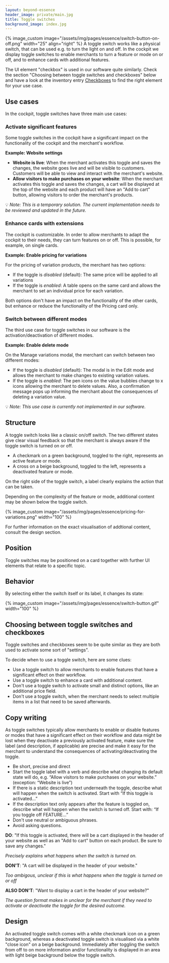```yaml
---
layout: beyond-essence
header_image: private/main.jpg
title: Toggle switches
background_image: index.jpg
---
```

{% image_custom image="/assets/img/pages/essence/switch-button-on-off.png" width="25" align="right" %}
A toggle switch works like a physical switch, that can be used e.g. to turn the light on and off.
In the cockpit we display toggle switches to enable merchants to turn a feature or mode on or off, and to enhance cards with additional features.

The UI element "checkbox" is used in our software quite similarly.
Check the section "Choosing between toggle switches and checkboxes" below and have a look at the inventory entry [Checkboxes](/beyond-essence/inventory/checkboxes/) to find the right element for your use case.

## Use cases

In the cockpit, toggle switches have three main use cases:

### Activate significant features

Some toggle switches in the cockpit have a significant impact on the functionality of the cockpit and the merchant's workflow.

**Example: Website settings**

* **Website is live**: 
When the merchant activates this toggle and saves the changes, the website goes live and will be visible to customers.
Customers will be able to view and interact with the merchant's website.
* **Allow visitors to make purchases on your website**: 
When the merchant activates this toggle and saves the changes, a cart will be displayed at the top of the website and each product will have an "Add to cart" button, allowing visitors to order the merchant's products.

💡 _Note: This is a temporary solution. The current implementation needs to be reviewed and updated in the future._

### Enhance cards with extensions

The cockpit is customizable.
In order to allow merchants to adapt the cockpit to their needs, they can turn features on or off.
This is possible, for example, on single cards.

**Example: Enable pricing for variations**

For the pricing of variation products, the merchant has two options:

* If the toggle is _disabled_ (default): The same price will be applied to all variations 
* If the toggle is _enabled_: A table opens on the same card and allows the merchant to set an individual price for each variation.

Both options don't have an impact on the functionality of the other cards, but enhance or reduce the functionality of the Pricing card only.

### Switch between different modes

The third use case for toggle switches in our software is the activation/deactivation of different modes.

**Example: Enable delete mode**

On the Manage variations modal, the merchant can switch between two different modes:

* If the toggle is _disabled_ (default): The modal is in the Edit mode and allows the merchant to make changes to existing variation values.
* If the toggle is _enabled_: The pen icons on the value bubbles change to x icons allowing the merchant to delete values.
Also, a confirmation message pops up informing the merchant about the consequences of deleting a variation value.

💡 _Note: This use case is currently not implemented in our software._

## Structure

A toggle switch looks like a classic on/off switch.
The two different states give clear visual feedback so that the merchant is always aware if the toggle switch is turned on or off.

* A checkmark on a green background, toggled to the right, represents an active feature or mode.
* A cross on a beige background, toggled to the left, represents a deactivated feature or mode.

On the right side of the toggle switch, a label clearly explains the action that can be taken.

Depending on the complexity of the feature or mode, additional content may be shown below the toggle switch.

{% image_custom image="/assets/img/pages/essence/pricing-for-variations.png" width="100" %}

For further information on the exact visualisation of addtional content, consult the design section.

## Position

Toggle switches may be positioned on a card together with further UI elements that relate to a specific topic.

## Behavior

By selecting either the switch itself or its label, it changes its state:

{% image_custom image="/assets/img/pages/essence/switch-button.gif" width="100" %}

## Choosing between toggle switches and checkboxes

Toggle switches and checkboxes seem to be quite similar as they are both used to activate some sort of "settings".

To decide when to use a toggle switch, here are some clues:

* Use a toggle switch to allow merchants to enable features that have a significant effect on their workflow.
* Use a toggle switch to enhance a card with additional content.
* Don't use a toggle switch to activate small and distinct options, like an additional price field.
* Don't use a toggle switch, when the merchant needs to select multiple items in a list that need to be saved afterwards.

## Copy writing

As toggle switches typically allow merchants to enable or disable features or modes that have a significant effect on their workflow and data might be lost when they deactivate a previously activated feature, make sure the label (and description, if applicable) are precise and make it easy for the merchant to understand the consequences of activating/deactivating the toggle.

* Be short, precise and direct
* Start the toggle label with a verb and describe what changing its default state will do, e.g. “Allow visitors to make purchases on your website.” (exception: “Website is live”)
* If there is a static description text underneath the toggle, describe what will happen when the switch is activated.
Start with “If this toggle is activated…”
* If the description text only appears after the feature is toggled on, describe what will happen when the switch is turned off.
Start with: “If you toggle off FEATURE…”
* Don't use neutral or ambiguous phrases.
* Avoid asking questions.

**DO**: "If this toggle is activated, there will be a cart displayed in the header of your website as well as an "Add to cart" button on each product.
Be sure to save any changes."

_Precisely explains what happens when the switch is turned on._

**DON'T**: "A cart will be displayed in the header of your website."

_Too ambigous, unclear if this is what happens when the toggle is turned on or off_

**ALSO DON'T**: "Want to display a cart in the header of your website?"

_The question format makes in unclear for the merchant if they need to activate or deactivate the toggle for the desired outcome._

## Design

An activated toggle switch comes with a white checkmark icon on a green background, whereas a deactivated toggle switch is visualised via a white "close icon" on a beige background.
Immediately after toggling the switch from off to on more information and/or functionality is displayed in an area with light beige background below the toggle switch.
